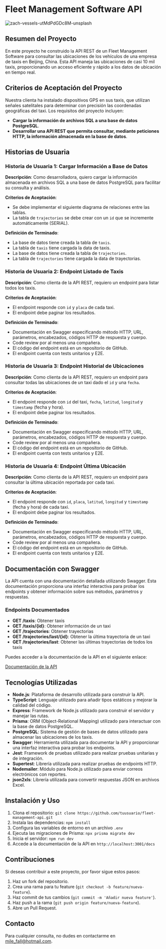 # Fleet Management Software API
![zach-vessels-utMdPdGDc8M-unsplash](https://firebasestorage.googleapis.com/v0/b/laboratoria-945ea.appspot.com/o/fleet-management-api-java%2Fthumb.jpg?alt=media)

## Resumen del Proyecto

En este proyecto he construido la API REST de un Fleet Management Software para consultar las ubicaciones de los vehículos de una empresa de taxis en Beijing, China. Esta API maneja las ubicaciones de casi 10 mil taxis, proporcionando un acceso eficiente y rápido a los datos de ubicación en tiempo real.

## Criterios de Aceptación del Proyecto

Nuestra clienta ha instalado dispositivos GPS en sus taxis, que utilizan señales satelitales para determinar con precisión las coordenadas geográficas del taxi. Los requisitos del proyecto incluyen:

- **Cargar la información de archivos SQL a una base de datos PostgreSQL**.
- **Desarrollar una API REST que permita consultar, mediante peticiones HTTP, la información almacenada en la base de datos**.

## Historias de Usuaria

### Historia de Usuaria 1: Cargar Información a Base de Datos

**Descripción**: Como desarrolladora, quiero cargar la información almacenada en archivos SQL a una base de datos PostgreSQL para facilitar su consulta y análisis.

**Criterios de Aceptación**:
- Se debe implementar el siguiente diagrama de relaciones entre las tablas.
- La tabla de `trajectories` se debe crear con un `id` que se incremente automáticamente (SERIAL).

**Definición de Terminado**:
- La base de datos tiene creada la tabla de `taxis`.
- La tabla de `taxis` tiene cargada la data de taxis.
- La base de datos tiene creada la tabla de `trajectories`.
- La tabla de `trajectories` tiene cargada la data de trayectorias.

### Historia de Usuaria 2: Endpoint Listado de Taxis

**Descripción**: Como clienta de la API REST, requiero un endpoint para listar todos los taxis.

**Criterios de Aceptación**:
- El endpoint responde con `id` y `placa` de cada taxi.
- El endpoint debe paginar los resultados.

**Definición de Terminado**:
- Documentación en Swagger especificando método HTTP, URL, parámetros, encabezados, códigos HTTP de respuesta y cuerpo.
- Code review por al menos una compañera.
- El código del endpoint está en un repositorio de GitHub.
- El endpoint cuenta con tests unitarios y E2E.

### Historia de Usuaria 3: Endpoint Historial de Ubicaciones

**Descripción**: Como clienta de la API REST, requiero un endpoint para consultar todas las ubicaciones de un taxi dado el `id` y una `fecha`.

**Criterios de Aceptación**:
- El endpoint responde con `id` del taxi, `fecha`, `latitud`, `longitud` y `timestamp` (fecha y hora).
- El endpoint debe paginar los resultados.

**Definición de Terminado**:
- Documentación en Swagger especificando método HTTP, URL, parámetros, encabezados, códigos HTTP de respuesta y cuerpo.
- Code review por al menos una compañera.
- El código del endpoint está en un repositorio de GitHub.
- El endpoint cuenta con tests unitarios y E2E.

### Historia de Usuaria 4: Endpoint Última Ubicación

**Descripción**: Como clienta de la API REST, requiero un endpoint para consultar la última ubicación reportada por cada taxi.

**Criterios de Aceptación**:
- El endpoint responde con `id`, `placa`, `latitud`, `longitud` y `timestamp` (fecha y hora) de cada taxi.
- El endpoint debe paginar los resultados.

**Definición de Terminado**:
- Documentación en Swagger especificando método HTTP, URL, parámetros, encabezados, códigos HTTP de respuesta y cuerpo.
- Code review por al menos una compañera.
- El código del endpoint está en un repositorio de GitHub.
- El endpoint cuenta con tests unitarios y E2E.

## Documentación con Swagger

La API cuenta con una documentación detallada utilizando Swagger. Esta documentación proporciona una interfaz interactiva para probar los endpoints y obtener información sobre sus métodos, parámetros y respuestas.

### Endpoints Documentados

- **GET /taxis**: Obtener taxis
- **GET /taxis/{id}**: Obtener información de un taxi
- **GET /trajectories**: Obtener trayectorias
- **GET /trajectories/last/{id}**: Obtener la última trayectoria de un taxi
- **GET /trajectories/last**: Obtener las últimas trayectorias de todos los taxis

Puedes acceder a la documentación de la API en el siguiente enlace:

[Documentación de la API](http://localhost:3001/taxi-doc/#/)

## Tecnologías Utilizadas

- **Node.js**: Plataforma de desarrollo utilizada para construir la API.
- **TypeScript**: Lenguaje utilizado para añadir tipos estáticos y mejorar la calidad del código.
- **Express**: Framework de Node.js utilizado para construir el servidor y manejar las rutas.
- **Prisma**: ORM (Object-Relational Mapping) utilizado para interactuar con la base de datos PostgreSQL.
- **PostgreSQL**: Sistema de gestión de bases de datos utilizado para almacenar las ubicaciones de los taxis.
- **Swagger**: Herramienta utilizada para documentar la API y proporcionar una interfaz interactiva para probar los endpoints.
- **Jest**: Framework de pruebas utilizado para realizar pruebas unitarias y de integración.
- **Supertest**: Librería utilizada para realizar pruebas de endpoints HTTP.
- **Nodemailer**: Módulo para Node.js utilizado para enviar correos electrónicos con reportes.
- **json2xls**: Librería utilizada para convertir respuestas JSON en archivos Excel.

## Instalación y Uso

1. Clona el repositorio: `git clone https://github.com/tuusuario/fleet-management-api.git`
2. Instala las dependencias: `npm install`
3. Configura las variables de entorno en un archivo `.env`
4. Ejecuta las migraciones de Prisma: `npx prisma migrate dev`
5. Inicia el servidor: `npm run dev`
6. Accede a la documentación de la API en `http://localhost:3001/docs`

## Contribuciones

Si deseas contribuir a este proyecto, por favor sigue estos pasos:
1. Haz un fork del repositorio.
2. Crea una rama para tu feature (`git checkout -b feature/nueva-feature`).
3. Haz commit de tus cambios (`git commit -m 'Añadir nueva feature'`).
4. Haz push a la rama (`git push origin feature/nueva-feature`).
5. Abre un Pull Request.

## Contacto

Para cualquier consulta, no dudes en contactarme en [mile_fall@hotmail.com](mailto:mile_fall@hotmail.com).
